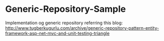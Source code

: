 # Generic-Repository-Sample
Implementation og generic repository referring this blog:
http://www.tugberkugurlu.com/archive/generic-repository-pattern-entity-framework-asp-net-mvc-and-unit-testing-triangle
